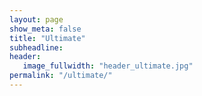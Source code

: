 ```yaml
---
layout: page
show_meta: false
title: "Ultimate"
subheadline:
header:
   image_fullwidth: "header_ultimate.jpg"
permalink: "/ultimate/"
---
```

